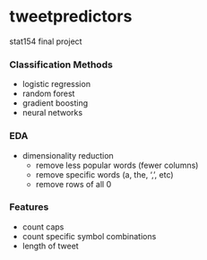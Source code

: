 # tweetpredictors
stat154 final project

### Classification Methods
- logistic regression
- random forest
- gradient boosting
- neural networks

### EDA
- dimensionality reduction
  - remove less popular words (fewer columns)
  - remove specific words (a, the, ‘,’, etc)
  - remove rows of all 0

### Features
- count caps
- count specific symbol combinations
- length of tweet
